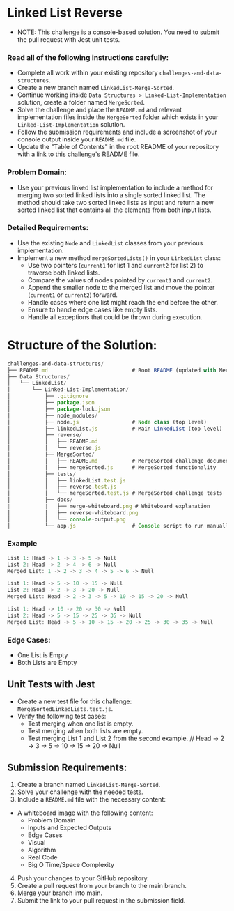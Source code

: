 # Linked List Reverse

- NOTE: This challenge is a console-based solution. You need to submit the pull request with Jest unit tests.

### Read all of the following instructions carefully:

- Complete all work within your existing repository `challenges-and-data-structures`.
- Create a new branch named `LinkedList-Merge-Sorted`.
- Continue working inside `Data Structures > Linked-List-Implementation` solution, create a folder named `MergeSorted`.
- Solve the challenge and place the `README.md` and relevant implementation files inside the `MergeSorted` folder which exists in your `Linked-List-Implementation` solution.
- Follow the submission requirements and include a screenshot of your console output inside your `README.md` file.
- Update the "Table of Contents" in the root README of your repository with a link to this challenge's README file.

### Problem Domain:

- Use your previous linked list implementation to include a method for merging two sorted linked lists into a single sorted linked list. The method should take two sorted linked lists as input and return a new sorted linked list that contains all the elements from both input lists.

### Detailed Requirements:

- Use the existing `Node` and `LinkedList` classes from your previous implementation.
- Implement a new method `mergeSortedLists()` in your `LinkedList` class:
  - Use two pointers (`current1` for list 1 and `current2` for list 2) to traverse both linked lists.
  - Compare the values of nodes pointed by `current1` and `current2`.
  - Append the smaller node to the merged list and move the pointer (`current1` or `current2`) forward.
  - Handle cases where one list might reach the end before the other.
  - Ensure to handle edge cases like empty lists.
  - Handle all exceptions that could be thrown during execution.

# Structure of the Solution:

```javascript
challenges-and-data-structures/
├── README.md                           # Root README (updated with MergeSorted link)
├── Data Structures/
│   └── LinkedList/
│       └── Linked-List-Implementation/
│           ├── .gitignore
│           ├── package.json
│           ├── package-lock.json
│           ├── node_modules/
│           ├── node.js                 # Node class (top level)
│           ├── linkedList.js           # Main LinkedList (top level)
│           ├── reverse/
│           │   ├── README.md
│           │   └── reverse.js
│           ├── MergeSorted/
│           │   ├── README.md           # MergeSorted challenge documentation
│           │   ├── mergeSorted.js      # MergeSorted functionality
│           ├── tests/
│           │   ├── linkedList.test.js
│           │   ├── reverse.test.js
│           │   └── mergeSorted.test.js # MergeSorted challenge tests
│           ├── docs/
|           |   ├── merge-whiteboard.png # Whiteboard explanation
│           │   ├── reverse-whiteboard.png
│           │   └── console-output.png
│           └── app.js                  # Console script to run manually

```

### Example

```javascript
List 1: Head -> 1 -> 3 -> 5 -> Null
List 2: Head -> 2 -> 4 -> 6 -> Null
Merged List: 1 -> 2 -> 3 -> 4 -> 5 -> 6 -> Null

List 1: Head -> 5 -> 10 -> 15 -> Null
List 2: Head -> 2 -> 3 -> 20 -> Null
Merged List: Head -> 2 -> 3 -> 5 -> 10 -> 15 -> 20 -> Null

List 1: Head -> 10 -> 20 -> 30 -> Null
List 2: Head -> 5 -> 15 -> 25 -> 35 -> Null
Merged List: Head -> 5 -> 10 -> 15 -> 20 -> 25 -> 30 -> 35 -> Null
```

### Edge Cases:

- One List is Empty
- Both Lists are Empty

## Unit Tests with Jest

- Create a new test file for this challenge: `MergeSortedLinkedLists.test.js`.
- Verify the following test cases:
  - Test merging when one list is empty.
  - Test merging when both lists are empty.
  - Test merging List 1 and List 2 from the second example. // Head -> 2 -> 3 -> 5 -> 10 -> 15 -> 20 -> Null

## Submission Requirements:

1. Create a branch named `LinkedList-Merge-Sorted`.
2. Solve your challenge with the needed tests.
3. Include a `README.md` file with the necessary content:

- A whiteboard image with the following content:
  - Problem Domain
  - Inputs and Expected Outputs
  - Edge Cases
  - Visual
  - Algorithm
  - Real Code
  - Big O Time/Space Complexity

4. Push your changes to your GitHub repository.
5. Create a pull request from your branch to the main branch.
6. Merge your branch into main.
7. Submit the link to your pull request in the submission field.
